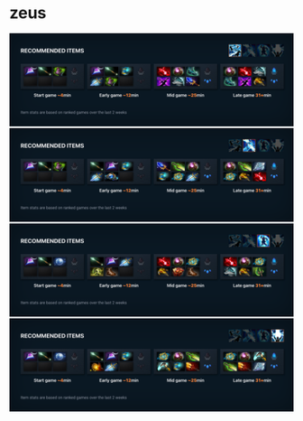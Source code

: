 # zeus

![tab_1.png](./tab_1.png)
![tab_2.png](./tab_2.png)
![tab_3.png](./tab_3.png)
![tab_4.png](./tab_4.png)
